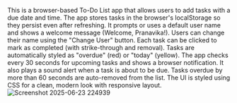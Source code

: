 This is a browser-based To-Do List app that allows users to add tasks with a due date and time.
The app stores tasks in the browser's localStorage so they persist even after refreshing.
It prompts or uses a default user name and shows a welcome message (Welcome, Pranavika!).
Users can change their name using the "Change User" button.
Each task can be clicked to mark as completed (with strike-through and removal).
Tasks are automatically styled as "overdue" (red) or "today" (yellow).
The app checks every 30 seconds for upcoming tasks and shows a browser notification.
It also plays a sound alert when a task is about to be due.
Tasks overdue by more than 60 seconds are auto-removed from the list.
The UI is styled using CSS for a clean, modern look with responsive layout.
![Screenshot 2025-06-23 224939](https://github.com/user-attachments/assets/828f427c-c076-4a2f-8fd2-4b7294fab9ea)
